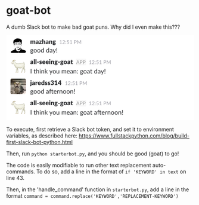 # goat-bot

A dumb Slack bot to make bad goat puns. Why did I even make this???

![](https://github.com/mazhang2718/goat-bot/blob/master/goatbot.png)

To execute, first retrieve a Slack bot token, and set it to environment variables, as described here: https://www.fullstackpython.com/blog/build-first-slack-bot-python.html

Then, run `python starterbot.py`, and you should be good (goat) to go!


The code is easily modifiable to run other text replacement auto-commands. To do so, add a line in the format of 
`if 'KEYWORD' in text` on line 43. 

Then, in the 'handle_command' function in `starterbot.py`, add a line in the format `command = command.replace('KEYWORD','REPLACEMENT-KEYWORD')`
